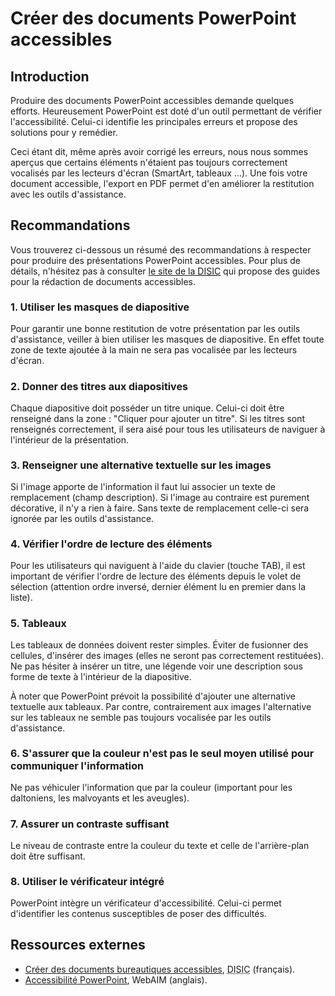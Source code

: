 # Créer des documents PowerPoint accessibles
<script>$(document).ready(function () {
    setBreadcrumb([{"label":"PowerPoint accessible"}]);
});</script>

<style>h3 {font-size: 1rem;}</style>

## Introduction
Produire des documents PowerPoint accessibles demande quelques efforts. Heureusement PowerPoint est doté d'un outil permettant de vérifier l'accessibilité.
Celui-ci identifie les principales erreurs et propose des solutions pour y remédier.

Ceci étant dit, même après avoir corrigé les erreurs, nous nous sommes aperçus que certains éléments n'étaient pas toujours correctement vocalisés par les lecteurs d'écran (SmartArt, tableaux ...).
Une fois votre document accessible, l'export en PDF permet d'en améliorer la restitution avec les outils d'assistance.

## Recommandations

Vous trouverez ci-dessous un résumé des recommandations à respecter pour produire des présentations PowerPoint accessibles. 
Pour plus de détails, n'hésitez pas à consulter <a href="https://disic.github.io/guides-documents_bureautiques_accessibles/html/">le site de la <abbr title="direction interministérielle des systèmes d’information et de communication">DISIC</abbr></a> qui propose des guides pour la rédaction de documents accessibles.

### 1. Utiliser les masques de diapositive
Pour garantir une bonne restitution de votre présentation par les outils d'assistance, veiller à bien utiliser les masques de diapositive. En effet toute zone de texte ajoutée à la main ne sera pas vocalisée par les lecteurs d'écran.

### 2. Donner des titres aux diapositives
Chaque diapositive doit posséder un titre unique. Celui-ci doit être renseigné dans la zone : "Cliquer pour ajouter un titre". Si les titres sont renseignés correctement, il sera aisé pour tous les utilisateurs de naviguer à l'intérieur de la présentation.

### 3. Renseigner une alternative textuelle sur les images
Si l'image apporte de l'information il faut lui associer un texte de remplacement (champ description). Si l'image au contraire est purement décorative, il n'y a rien à faire. Sans texte de remplacement celle-ci sera ignorée par les outils d'assistance.

### 4. Vérifier l'ordre de lecture des éléments
Pour les utilisateurs qui naviguent à l'aide du clavier (touche TAB), il est important de vérifier l'ordre de lecture des éléments depuis le volet de sélection (attention ordre inversé, dernier élément lu en premier dans la liste).

### 5. Tableaux
Les tableaux de données doivent rester simples. Éviter de fusionner des cellules, d'insérer des images (elles ne seront pas correctement restituées).
Ne pas hésiter à insérer un titre, une légende voir une description sous forme de texte à l'intérieur de la diapositive.  

À noter que PowerPoint prévoit la possibilité d'ajouter une alternative textuelle aux tableaux. Par contre, contrairement aux images l'alternative sur les tableaux ne semble pas toujours vocalisée par les outils d'assistance.

### 6. S'assurer que la couleur n'est pas le seul moyen utilisé pour communiquer l'information
Ne pas véhiculer l'information que par la couleur (important pour les daltoniens, les malvoyants et les aveugles).

### 7. Assurer un contraste suffisant 
Le niveau de contraste entre la couleur du texte et celle de l'arrière-plan doit être suffisant.

### 8. Utiliser le vérificateur intégré
PowerPoint intègre un vérificateur d'accessibilité. Celui-ci permet d'identifier les contenus susceptibles de poser des difficultés.

## Ressources externes

- [Créer des documents bureautiques accessibles](https://disic.github.io/guides-documents_bureautiques_accessibles/html/), <abbr title="direction interministérielle des systèmes d’information et de communication">DISIC</abbr> (français).
- [Accessibilité PowerPoint](http://webaim.org/techniques/PowerPoint/), WebAIM (anglais).

&nbsp;
<!--  This file is part of a11y-guidelines | Our vision of mobile & web accessibility guidelines and best practices, with valid/invalid examples.
 Copyright (C) 2016  Orange SA
 See the Creative Commons Legal Code Attribution-ShareAlike 3.0 Unported License for more details (LICENSE file). -->
